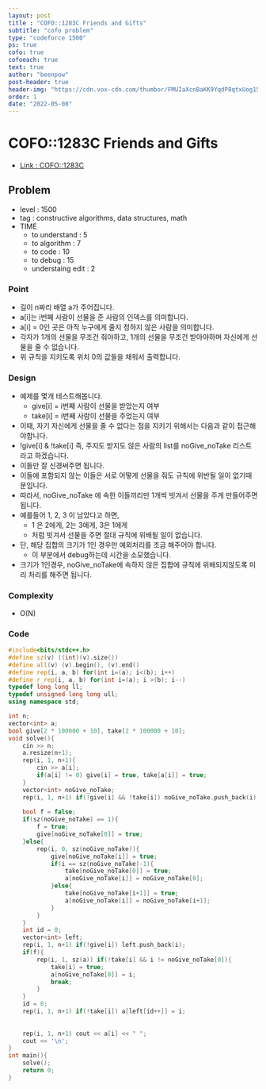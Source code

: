 ```yaml
---
layout: post
title : "COFO::1283C Friends and Gifts"
subtitle: "cofo problem"
type: "codeforce 1500"
ps: true
cofo: true
cofoeach: true
text: true
author: "beenpow"
post-header: true
header-img: "https://cdn.vox-cdn.com/thumbor/FMUIaXcnBaKK9YqdP8qtxUog150=/0x0:4741x3161/1200x800/filters:focal(1992x1202:2750x1960)/cdn.vox-cdn.com/uploads/chorus_image/image/59535149/shutterstock_625918454.0.jpg"
order: 1
date: "2022-05-08"
---
```

# COFO::1283C Friends and Gifts
- [Link : COFO::1283C](https://codeforces.com/problemset/problem/1283/C)


## Problem 

- level : 1500
- tag : constructive algorithms, data structures, math
- TIME
  - to understand    : 5
  - to algorithm     : 7
  - to code          : 10
  - to debug         : 15
  - understaing edit : 2

### Point
- 길이 n짜리 배열 a가 주어집니다.
- a[i]는 i번째 사람이 선물을 준 사람의 인덱스를 의미합니다.
- a[i] = 0인 곳은 아직 누구에게 줄지 정하지 않은 사람을 의미합니다.
- 각자가 1개의 선물을 무조건 줘야하고, 1개의 선물을 무조건 받아야하며 자신에게 선물을 줄 수 없습니다.
- 위 규칙을 지키도록 위치 0의 값들을 채워서 출력합니다.

### Design
- 예제를 몇개 테스트해봅니다.
  - give[i] = i번째 사람이 선물을 받았는지 여부
  - take[i] = i번째 사람이 선물을 주었는지 여부
- 이때, 자기 자신에게 선물을 줄 수 없다는 점을 지키기 위해서는 다음과 같이 접근해야합니다.
- !give[i] & !take[i] 즉, 주지도 받지도 않은 사람의 list를 noGive_noTake 리스트라고 하겠습니다.
- 이들만 잘 신경써주면 됩니다.
- 이들에 포함되지 않는 이들은 서로 어떻게 선물을 줘도 규칙에 위반될 일이 없기때문입니다.
- 따라서, noGive_noTake 에 속한 이들끼리만 1개씩 빗겨서 선물을 주게 만들어주면 됩니다.
- 예를들어 1, 2, 3 이 남았다고 하면,
  - 1 은 2에게, 2는 3에게, 3은 1에게
  - 처럼 빗겨서 선물을 주면 절대 규칙에 위배될 일이 없습니다.
- 단, 해당 집합의 크기가 1인 경우만 예외처리를 조금 해주어야 합니다.
  - 이 부분에서 debug하는데 시간을 소모했습니다.
- 크기가 1인경우, noGive_noTake에 속하지 않은 집합에 규칙에 위배되지않도록 미리 처리를 해주면 됩니다.

### Complexity
- O(N)

### Code

```cpp
#include<bits/stdc++.h>
#define sz(v) ((int)(v).size())
#define all(v) (v).begin(), (v).end()
#define rep(i, a, b) for(int i=(a); i<(b); i++)
#define r_rep(i, a, b) for(int i=(a); i >(b); i--)
typedef long long ll;
typedef unsigned long long ull;
using namespace std;

int n;
vector<int> a;
bool give[2 * 100000 + 10], take[2 * 100000 + 10];
void solve(){
    cin >> n;
    a.resize(n+1);
    rep(i, 1, n+1){
        cin >> a[i];
        if(a[i] != 0) give[i] = true, take[a[i]] = true;
    }
    vector<int> noGive_noTake;
    rep(i, 1, n+1) if(!give[i] && !take[i]) noGive_noTake.push_back(i);
    
    bool f = false;
    if(sz(noGive_noTake) == 1){
        f = true;
        give[noGive_noTake[0]] = true;
    }else{
        rep(i, 0, sz(noGive_noTake)){
            give[noGive_noTake[i]] = true;
            if(i == sz(noGive_noTake)-1){
                take[noGive_noTake[0]] = true;
                a[noGive_noTake[i]] = noGive_noTake[0];
            }else{
                take[noGive_noTake[i+1]] = true;
                a[noGive_noTake[i]] = noGive_noTake[i+1];
            }
        }
    }
    int id = 0;
    vector<int> left;
    rep(i, 1, n+1) if(!give[i]) left.push_back(i);
    if(f){
        rep(i, 1, sz(a)) if(!take[i] && i != noGive_noTake[0]){
            take[i] = true;
            a[noGive_noTake[0]] = i;
            break;
        }
    }
    id = 0;
    rep(i, 1, n+1) if(!take[i]) a[left[id++]] = i;
    
    
    rep(i, 1, n+1) cout << a[i] << " ";
    cout << '\n';
}
int main(){
    solve();
    return 0;
}
```
